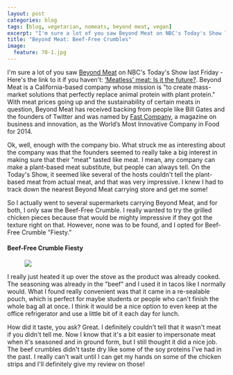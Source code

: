 ```yaml
---
layout: post
categories: blog
tags: [blog, vegetarian, nomeats, beyond meat, vegan]
excerpt: "I'm sure a lot of you saw Beyond Meat on NBC's Today's Show last Friday.  Beyond meat is a California-based company whose mission is 'to create mass-market solutions that perfectly replace animal protein with plant protein.'"
title: "Beyond Meat: Beef-Free Crumbles"
image:
  feature: 70-1.jpg
---
```


I'm sure a lot of you saw [Beyond Meat](http://beyondmeat.com/) on NBC's Today's Show last Friday - Here's the link to it if you haven't: [‘Meatless’ meat: Is it the future?](http://www.today.com/video/today/55034326#55034326). Beyond Meat is a California-based company whose mission is "to create mass-market solutions that perfectly replace animal protein with plant protein." With meat prices going up and the sustainability of certain meats in question, Beyond Meat has received backing from people like Bill Gates and the founders of Twitter and was named by [Fast Company](http://www.fastcompany.com/), a magazine on business and innovation, as the World’s Most Innovative Company in Food for 2014.

Ok, well, enough with the company bio.  What struck me as interesting about the company was that the founders seemed to really take a big interest in making sure that their "meat" tasted like meat.  I mean, any company can make a plant-based meat substitute, but people can always tell. On the Today's Show, it seemed like several of the hosts couldn't tell the plant-based meat from actual meat, and that was very impressive.  I knew I had to track down the nearest Beyond Meat carrying store and get me some!

So I actually went to several supermarkets carrying Beyond Meat, and for both, I only saw the Beef-Free Crumble.  I really wanted to try the grilled chicken pieces because that would be mighty impressive if they got the texture right on that.  However, none was to be found, and I opted for Beef-Free Crumble "Fiesty."  

#### Beef-Free Crumble Fiesty
<figure> <img src='/images/70-2.jpg'> </figure>

I really just heated it up over the stove as the product was already cooked.  The seasoning was already in the "beef" and I used it in tacos like I normally would.  What I found really convenient was that it came in a re-sealable pouch, which is perfect for maybe students or people who can't finish the whole bag all at once.  I think it would be a nice option to even keep at the office refrigerator and use a little bit of it each day for lunch.

How did it taste, you ask?  Great.  I definitely couldn't tell that it wasn't meat if you didn't tell me.  Now I know that it's a bit easier to impersonate meat when it's seasoned and in ground form, but I still thought it did a nice job.  The beef crumbles didn't taste dry like some of the soy proteins I've had in the past. I really can't wait until I can get my hands on some of the chicken strips and I'll definitely give my review on those!
